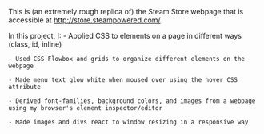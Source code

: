 This is (an extremely rough replica of) the Steam Store webpage that is
accessible at http://store.steampowered.com/

In this project, I:
	- Applied CSS to elements on a page in different ways (class, id, inline)

	- Used CSS Flowbox and grids to organize different elements on the webpage

	- Made menu text glow white when moused over using the hover CSS attribute

	- Derived font-families, background colors, and images from a webpage using my browser's element inspector/editor

	- Made images and divs react to window resizing in a responsive way
